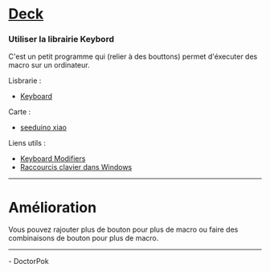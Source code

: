 # <a href="index.ino" >Deck</a>

### Utiliser la librairie Keybord


C'est un petit programme qui (relier à des bouttons) permet d'éxecuter des macro sur un ordinateur.


Lisbrarie :
  - [Keyboard](https://www.arduino.cc/reference/en/language/functions/usb/keyboard/)

Carte :
- [seeduino xiao](https://www.seeedstudio.com/Seeeduino-XIAO-Arduino-Microcontroller-SAMD21-Cortex-M0+-p-4426.html)  


Liens utils :
- [Keyboard Modifiers](https://www.arduino.cc/reference/en/language/functions/usb/keyboard/keyboardmodifiers/)
- [Raccourcis clavier dans Windows](https://support.microsoft.com/fr-fr/windows/raccourcis-clavier-dans-windows-dcc61a57-8ff0-cffe-9796-cb9706c75eec#WindowsVersion=Windows_10)

<hr />

# Amélioration
Vous pouvez rajouter plus de bouton pour plus de macro ou faire des combinaisons de bouton pour plus de macro.

<hr />

<span>- DoctorPok</span>